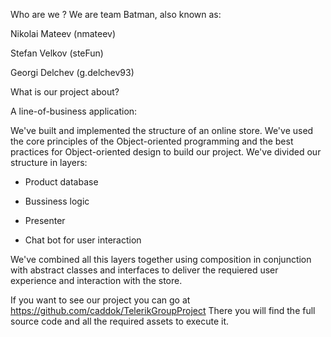 
Who are we ?
We are team Batman, also known as:

 Nikolai Mateev (nmateev)
 
 Stefan Velkov (steFun)
 
 Georgi Delchev (g.delchev93)
 
What is our project about?

A line-of-business application:

We've built and implemented the structure of an online store. We've used the core principles of the Object-oriented programming
and the best practices for Object-oriented design to build our project. We've divided our structure in layers:

 - Product database

 - Bussiness logic
 
 - Presenter

 - Chat bot for user interaction


We've combined all this layers together using composition in conjunction with 
abstract classes and interfaces to deliver the requiered user experience and interaction with the store.
 
If you want to see our project you can go at https://github.com/caddok/TelerikGroupProject
There you will find the full source code and all the required assets to execute it.
